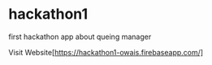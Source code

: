 # hackathon1
first hackathon app about queing manager

Visit Website[https://hackathon1-owais.firebaseapp.com/]
